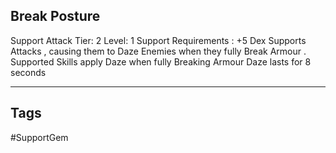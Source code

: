 ## Break Posture
Support
Attack
Tier: 2
Level: 1
Support Requirements : +5 Dex
Supports Attacks , causing them to Daze Enemies when they fully Break Armour .
Supported Skills apply Daze when fully Breaking Armour
Daze lasts for 8 seconds

---
## Tags
#SupportGem
